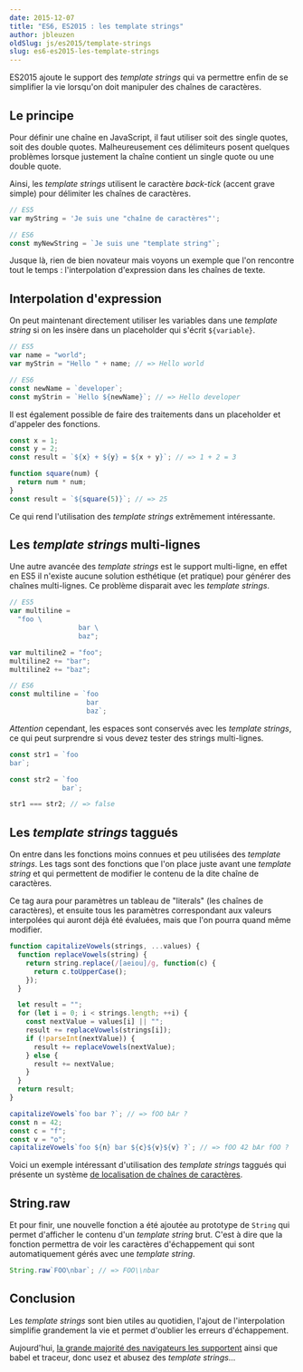 ```yaml
---
date: 2015-12-07
title: "ES6, ES2015 : les template strings"
author: jbleuzen
oldSlug: js/es2015/template-strings
slug: es6-es2015-les-template-strings
---
```


ES2015 ajoute le support des _template strings_ qui va permettre enfin de se
simplifier la vie lorsqu'on doit manipuler des chaînes de caractères.

## Le principe

Pour définir une chaîne en JavaScript, il faut utiliser soit des single quotes,
soit des double quotes. Malheureusement ces délimiteurs posent quelques
problèmes lorsque justement la chaîne contient un single quote ou une double
quote.

Ainsi, les _template strings_ utilisent le caractère _back-tick_ (accent grave
simple) pour délimiter les chaînes de caractères.

```js
// ES5
var myString = 'Je suis une "chaîne de caractères"';

// ES6
const myNewString = `Je suis une "template string"`;
```

Jusque là, rien de bien novateur mais voyons un exemple que l'on rencontre tout
le temps : l'interpolation d'expression dans les chaînes de texte.

## Interpolation d'expression

On peut maintenant directement utiliser les variables dans une _template string_
si on les insère dans un placeholder qui s'écrit `${variable}`.

```js
// ES5
var name = "world";
var myStrin = "Hello " + name; // => Hello world

// ES6
const newName = `developer`;
const myStrin = `Hello ${newName}`; // => Hello developer
```

Il est également possible de faire des traitements dans un placeholder et
d'appeler des fonctions.

```js
const x = 1;
const y = 2;
const result = `${x} + ${y} = ${x + y}`; // => 1 + 2 = 3

function square(num) {
  return num * num;
}
const result = `${square(5)}`; // => 25
```

Ce qui rend l'utilisation des _template strings_ extrêmement intéressante.

## Les _template strings_ multi-lignes

Une autre avancée des _template strings_ est le support multi-ligne, en effet en
ES5 il n'existe aucune solution esthétique (et pratique) pour générer des
chaînes multi-lignes. Ce problème disparait avec les _template strings_.

```js
// ES5
var multiline =
  "foo \
                 bar \
                 baz";

var multiline2 = "foo";
multiline2 += "bar";
multiline2 += "baz";

// ES6
const multiline = `foo
                   bar
                   baz`;
```

_Attention_ cependant, les espaces sont conservés avec les _template strings_,
ce qui peut surprendre si vous devez tester des strings multi-lignes.

```js
const str1 = `foo
bar`;

const str2 = `foo
             bar`;

str1 === str2; // => false
```

## Les _template strings_ taggués

On entre dans les fonctions moins connues et peu utilisées des _template
strings_. Les tags sont des fonctions que l'on place juste avant une _template
string_ et qui permettent de modifier le contenu de la dite chaîne de
caractères.

Ce tag aura pour paramètres un tableau de "literals" (les chaînes de
caractères), et ensuite tous les paramètres correspondant aux valeurs
interpolées qui auront déjà été évaluées, mais que l'on pourra quand même
modifier.

```js
function capitalizeVowels(strings, ...values) {
  function replaceVowels(string) {
    return string.replace(/[aeiou]/g, function(c) {
      return c.toUpperCase();
    });
  }

  let result = "";
  for (let i = 0; i < strings.length; ++i) {
    const nextValue = values[i] || "";
    result += replaceVowels(strings[i]);
    if (!parseInt(nextValue)) {
      result += replaceVowels(nextValue);
    } else {
      result += nextValue;
    }
  }
  return result;
}

capitalizeVowels`foo bar ?`; // => fOO bAr ?
const n = 42;
const c = "f";
const v = "o";
capitalizeVowels`foo ${n} bar ${c}${v}${v} ?`; // => fOO 42 bAr fOO ?
```

Voici un exemple intéressant d'utilisation des _template strings_ taggués qui
présente un système
[de localisation de chaînes de caractères](http://jaysoo.ca/2014/03/20/i18n-with-es6-template-strings/).

## String.raw

Et pour finir, une nouvelle fonction a été ajoutée au prototype de `String` qui
permet d'afficher le contenu d'un _template string_ brut. C'est à dire que la
fonction permettra de voir les caractères d'échappement qui sont automatiquement
gérés avec une _template string_.

```js
String.raw`FOO\nbar`; // => FOO\\nbar
```

## Conclusion

Les _template strings_ sont bien utiles au quotidien, l'ajout de l'interpolation
simplifie grandement la vie et permet d'oublier les erreurs d'échappement.

Aujourd'hui,
[la grande majorité des navigateurs les supportent](https://kangax.github.io/compat-table/es6/#test-template_strings)
ainsi que babel et traceur, donc usez et abusez des _template strings_…
